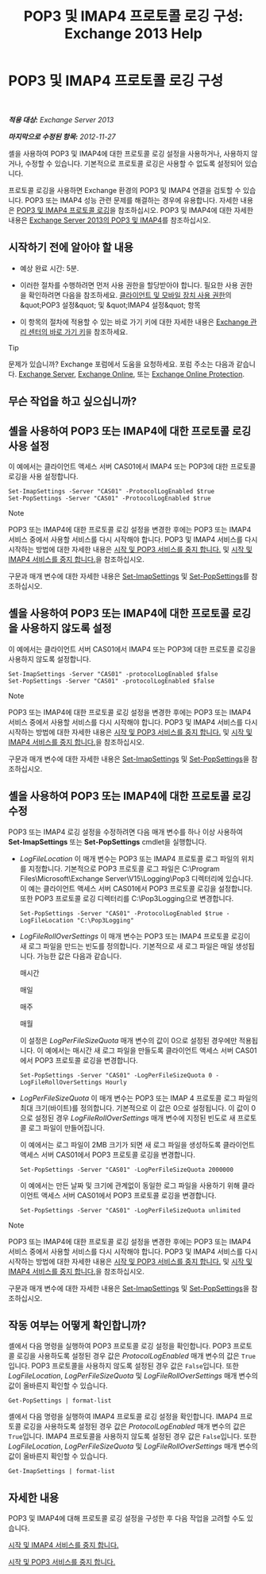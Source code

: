 ﻿---
title: 'POP3 및 IMAP4 프로토콜 로깅 구성: Exchange 2013 Help'
TOCTitle: POP3 및 IMAP4 프로토콜 로깅 구성
ms:assetid: 451b337b-cb6b-4460-8687-be0b19c469bc
ms:mtpsurl: https://technet.microsoft.com/ko-kr/library/Aa997690(v=EXCHG.150)
ms:contentKeyID: 50555981
ms.date: 05/22/2018
mtps_version: v=EXCHG.150
ms.translationtype: MT
---

# POP3 및 IMAP4 프로토콜 로깅 구성

 

_**적용 대상:** Exchange Server 2013_

_**마지막으로 수정된 항목:** 2012-11-27_

셸을 사용하여 POP3 및 IMAP4에 대한 프로토콜 로깅 설정을 사용하거나, 사용하지 않거나, 수정할 수 있습니다. 기본적으로 프로토콜 로깅은 사용할 수 없도록 설정되어 있습니다.

프로토콜 로깅을 사용하면 Exchange 환경의 POP3 및 IMAP4 연결을 검토할 수 있습니다. POP3 또는 IMAP4 성능 관련 문제를 해결하는 경우에 유용합니다. 자세한 내용은 [POP3 및 IMAP4 프로토콜 로깅](protocol-logging-for-pop3-and-imap4-exchange-2013-help.md)을 참조하십시오. POP3 및 IMAP4에 대한 자세한 내용은 [Exchange Server 2013의 POP3 및 IMAP4](pop3-and-imap4-in-exchange-server-2013-exchange-2013-help.md)를 참조하십시오.

## 시작하기 전에 알아야 할 내용

  - 예상 완료 시간: 5분.

  - 이러한 절차를 수행하려면 먼저 사용 권한을 할당받아야 합니다. 필요한 사용 권한을 확인하려면 다음을 참조하세요. [클라이언트 및 모바일 장치 사용 권한](clients-and-mobile-devices-permissions-exchange-2013-help.md)의 \&quot;POP3 설정\&quot; 및 \&quot;IMAP4 설정\&quot; 항목

  - 이 항목의 절차에 적용할 수 있는 바로 가기 키에 대한 자세한 내용은 [Exchange 관리 센터의 바로 가기 키](keyboard-shortcuts-in-the-exchange-admin-center-exchange-online-protection-help.md)을 참조하세요.


> [!TIP]
> 문제가 있습니까? Exchange 포럼에서 도움을 요청하세요. 포럼 주소는 다음과 같습니다. <A href="https://go.microsoft.com/fwlink/p/?linkid=60612">Exchange Server</A>, <A href="https://go.microsoft.com/fwlink/p/?linkid=267542">Exchange Online</A>, 또는 <A href="https://go.microsoft.com/fwlink/p/?linkid=285351">Exchange Online Protection</A>.



## 무슨 작업을 하고 싶으십니까?

## 셸을 사용하여 POP3 또는 IMAP4에 대한 프로토콜 로깅 사용 설정

이 예에서는 클라이언트 액세스 서버 CAS01에서 IMAP4 또는 POP3에 대한 프로토콜 로깅을 사용 설정합니다.

    Set-ImapSettings -Server "CAS01" -ProtocolLogEnabled $true
    Set-PopSettings -Server "CAS01" -ProtocolLogEnabled $true


> [!NOTE]
> POP3 또는 IMAP4에 대한 프로토콜 로깅 설정을 변경한 후에는 POP3 또는 IMAP4 서비스 중에서 사용할 서비스를 다시 시작해야 합니다. POP3 및 IMAP4 서비스를 다시 시작하는 방법에 대한 자세한 내용은 <A href="start-and-stop-the-pop3-services-exchange-2013-help.md">시작 및 POP3 서비스를 중지 합니다.</A> 및 <A href="start-and-stop-the-imap4-services-exchange-2013-help.md">시작 및 IMAP4 서비스를 중지 합니다.</A>을 참조하십시오.



구문과 매개 변수에 대한 자세한 내용은 [Set-ImapSettings](https://technet.microsoft.com/ko-kr/library/aa998252\(v=exchg.150\)) 및 [Set-PopSettings](https://technet.microsoft.com/ko-kr/library/aa997154\(v=exchg.150\))를 참조하십시오.

## 셸을 사용하여 POP3 또는 IMAP4에 대한 프로토콜 로깅을 사용하지 않도록 설정

이 예에서는 클라이언트 서버 CAS01에서 IMAP4 또는 POP3에 대한 프로토콜 로깅을 사용하지 않도록 설정합니다.

    Set-ImapSettings -Server "CAS01" -protocolLogEnabled $false
    Set-PopSettings -Server "CAS01" -protocolLogEnabled $false


> [!NOTE]
> POP3 또는 IMAP4에 대한 프로토콜 로깅 설정을 변경한 후에는 POP3 또는 IMAP4 서비스 중에서 사용할 서비스를 다시 시작해야 합니다. POP3 및 IMAP4 서비스를 다시 시작하는 방법에 대한 자세한 내용은 <A href="start-and-stop-the-pop3-services-exchange-2013-help.md">시작 및 POP3 서비스를 중지 합니다.</A> 및 <A href="start-and-stop-the-imap4-services-exchange-2013-help.md">시작 및 IMAP4 서비스를 중지 합니다.</A>을 참조하십시오.



구문과 매개 변수에 대한 자세한 내용은 [Set-ImapSettings](https://technet.microsoft.com/ko-kr/library/aa998252\(v=exchg.150\)) 및 [Set-PopSettings](https://technet.microsoft.com/ko-kr/library/aa997154\(v=exchg.150\))을 참조하십시오.

## 셸을 사용하여 POP3 또는 IMAP4에 대한 프로토콜 로깅 수정

POP3 또는 IMAP4 로깅 설정을 수정하려면 다음 매개 변수를 하나 이상 사용하여 **Set-ImapSettings** 또는 **Set-PopSettings** cmdlet을 실행합니다.

  - *LogFileLocation* 이 매개 변수는 POP3 또는 IMAP4 프로토콜 로그 파일의 위치를 지정합니다. 기본적으로 POP3 프로토콜 로그 파일은 C:\\Program Files\\Microsoft\\Exchange Server\\V15\\Logging\\Pop3 디렉터리에 있습니다. 이 예는 클라이언트 액세스 서버 CAS01에서 POP3 프로토콜 로깅을 설정합니다. 또한 POP3 프로토콜 로깅 디렉터리를 C:\\Pop3Logging으로 변경합니다.
    
        Set-PopSettings -Server "CAS01" -ProtocolLogEnabled $true -LogFileLocation "C:\Pop3Logging"

  - *LogFileRollOverSettings* 이 매개 변수는 POP3 또는 IMAP4 프로토콜 로깅이 새 로그 파일을 만드는 빈도를 정의합니다. 기본적으로 새 로그 파일은 매일 생성됩니다. 가능한 값은 다음과 같습니다.
    
    매시간
    
    매일
    
    매주
    
    매월
    
    이 설정은 *LogPerFileSizeQuota* 매개 변수의 값이 0으로 설정된 경우에만 적용됩니다. 이 예에서는 매시간 새 로그 파일을 만들도록 클라이언트 액세스 서버 CAS01에서 POP3 프로토콜 로깅을 변경합니다.
    
        Set-PopSettings -Server "CAS01" -LogPerFileSizeQuota 0 -LogFileRollOverSettings Hourly

  - *LogPerFileSizeQuota* 이 매개 변수는 POP3 또는 IMAP 4 프로토콜 로그 파일의 최대 크기(바이트)를 정의합니다. 기본적으로 이 값은 0으로 설정됩니다. 이 값이 0으로 설정된 경우 *LogFileRollOverSettings* 매개 변수에 지정된 빈도로 새 프로토콜 로그 파일이 만들어집니다.
    
    이 예에서는 로그 파일이 2MB 크기가 되면 새 로그 파일을 생성하도록 클라이언트 액세스 서버 CAS01에서 POP3 프로토콜 로깅을 변경합니다.
    
        Set-PopSettings -Server "CAS01" -LogPerFileSizeQuota 2000000
    
    이 예에서는 만든 날짜 및 크기에 관계없이 동일한 로그 파일을 사용하기 위해 클라이언트 액세스 서버 CAS01에서 POP3 프로토콜 로깅을 변경합니다.
    
        Set-PopSettings -Server "CAS01" -LogPerFileSizeQuota unlimited


> [!NOTE]
> POP3 또는 IMAP4에 대한 프로토콜 로깅 설정을 변경한 후에는 POP3 또는 IMAP4 서비스 중에서 사용할 서비스를 다시 시작해야 합니다. POP3 및 IMAP4 서비스를 다시 시작하는 방법에 대한 자세한 내용은 <A href="start-and-stop-the-pop3-services-exchange-2013-help.md">시작 및 POP3 서비스를 중지 합니다.</A> 및 <A href="start-and-stop-the-imap4-services-exchange-2013-help.md">시작 및 IMAP4 서비스를 중지 합니다.</A>을 참조하십시오.



구문과 매개 변수에 대한 자세한 내용은 [Set-ImapSettings](https://technet.microsoft.com/ko-kr/library/aa998252\(v=exchg.150\)) 및 [Set-PopSettings](https://technet.microsoft.com/ko-kr/library/aa997154\(v=exchg.150\))을 참조하십시오.

## 작동 여부는 어떻게 확인합니까?

셸에서 다음 명령을 실행하여 POP3 프로토콜 로깅 설정을 확인합니다. POP3 프로토콜 로깅을 사용하도록 설정된 경우 값은 *ProtocolLogEnabled* 매개 변수의 값은 `True`입니다. POP3 프로토콜을 사용하지 않도록 설정된 경우 값은 `False`입니다. 또한 *LogFileLocation*, *LogPerFileSizeQuota* 및 *LogFileRollOverSettings* 매개 변수의 값이 올바른지 확인할 수 있습니다.

    Get-PopSettings | format-list

셸에서 다음 명령을 실행하여 IMAP4 프로토콜 로깅 설정을 확인합니다. IMAP4 프로토콜 로깅을 사용하도록 설정된 경우 값은 *ProtocolLogEnabled* 매개 변수의 값은 `True`입니다. IMAP4 프로토콜을 사용하지 않도록 설정된 경우 값은 `False`입니다. 또한 *LogFileLocation*, *LogPerFileSizeQuota* 및 *LogFileRollOverSettings* 매개 변수의 값이 올바른지 확인할 수 있습니다.

    Get-ImapSettings | format-list

## 자세한 내용

POP3 및 IMAP4에 대해 프로토콜 로깅 설정을 구성한 후 다음 작업을 고려할 수도 있습니다.

[시작 및 IMAP4 서비스를 중지 합니다.](start-and-stop-the-imap4-services-exchange-2013-help.md)

[시작 및 POP3 서비스를 중지 합니다.](start-and-stop-the-pop3-services-exchange-2013-help.md)

